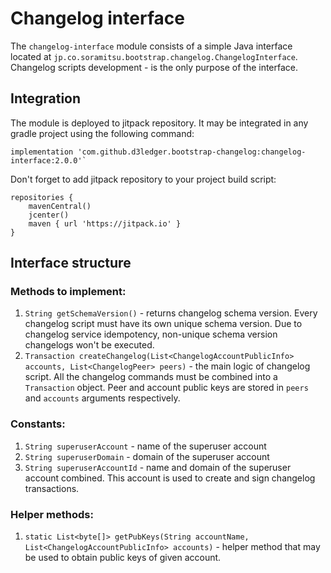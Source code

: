# Changelog interface
The `changelog-interface` module consists of a simple Java interface located at `jp.co.soramitsu.bootstrap.changelog.ChangelogInterface`.  Changelog scripts development - is the only purpose of the interface.
## Integration
The module is deployed to jitpack repository. It may be integrated in any gradle project using the following command:
```
implementation 'com.github.d3ledger.bootstrap-changelog:changelog-interface:2.0.0'`
```
Don't forget to add jitpack repository to your project build script:
```
repositories {
    mavenCentral()
    jcenter()
    maven { url 'https://jitpack.io' }
}
```
## Interface structure
### Methods to implement:
1) `String getSchemaVersion()` - returns changelog schema version. Every changelog script must have its own unique schema version. Due to changelog service idempotency, non-unique schema version changelogs won't be executed. 
2) `Transaction createChangelog(List<ChangelogAccountPublicInfo> accounts, List<ChangelogPeer> peers)` - the main logic of changelog script. All the changelog commands must be combined into a `Transaction` object. Peer and account public keys are stored in `peers` and `accounts` arguments respectively. 
### Constants:
1) `String superuserAccount` -  name of the superuser account
2) `String superuserDomain` - domain of the superuser account 
3) `String superuserAccountId` - name and domain of the superuser account combined.  This account is used to create and sign changelog transactions.
### Helper methods:
1) `static List<byte[]> getPubKeys(String accountName, List<ChangelogAccountPublicInfo> accounts)` - helper method that may be used to obtain public keys of given account.
